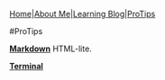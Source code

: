 [Home](README)|[About Me](aboutme)|[Learning Blog](learningblog)|[ProTips](tips.a)

#ProTips

[**Markdown**](tips.markdown.md)
HTML-lite. 

[**Terminal**](tips.terminal.md)

